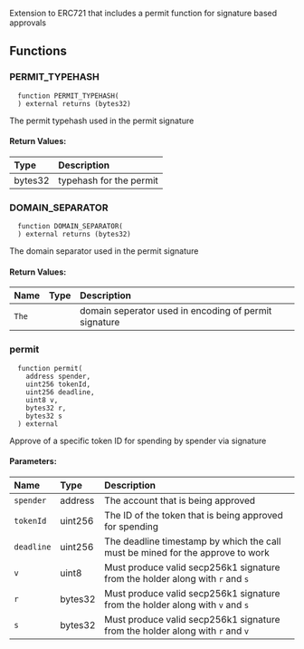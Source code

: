 Extension to ERC721 that includes a permit function for signature based approvals

## Functions

### PERMIT_TYPEHASH

```solidity
  function PERMIT_TYPEHASH(
  ) external returns (bytes32)
```

The permit typehash used in the permit signature

#### Return Values:

| Type    | Description             |
| :------ | :---------------------- |
| bytes32 | typehash for the permit |

### DOMAIN_SEPARATOR

```solidity
  function DOMAIN_SEPARATOR(
  ) external returns (bytes32)
```

The domain separator used in the permit signature

#### Return Values:

| Name  | Type | Description                                           |
| :---- | :--- | :---------------------------------------------------- |
| `The` |      | domain seperator used in encoding of permit signature |

### permit

```solidity
  function permit(
    address spender,
    uint256 tokenId,
    uint256 deadline,
    uint8 v,
    bytes32 r,
    bytes32 s
  ) external
```

Approve of a specific token ID for spending by spender via signature

#### Parameters:

| Name       | Type    | Description                                                                    |
| :--------- | :------ | :----------------------------------------------------------------------------- |
| `spender`  | address | The account that is being approved                                             |
| `tokenId`  | uint256 | The ID of the token that is being approved for spending                        |
| `deadline` | uint256 | The deadline timestamp by which the call must be mined for the approve to work |
| `v`        | uint8   | Must produce valid secp256k1 signature from the holder along with `r` and `s`  |
| `r`        | bytes32 | Must produce valid secp256k1 signature from the holder along with `v` and `s`  |
| `s`        | bytes32 | Must produce valid secp256k1 signature from the holder along with `r` and `v`  |
